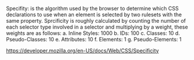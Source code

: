 Specifity: is the algorithm used by the browser to determine which CSS declarations to use when an element is selected by two rulesets with the same property. 
Sprcificity is roughly calculated by counting the number of each selector type involved in a selector and multiplying by a weight, these weights are as follows:
 a. Inline Styles: 1000
 b. IDs: 100
 c. Classes: 10
 d. Pseudo-Classes: 10
 e. Attributes: 10
 f. Elements: 1
 g. Pseudo-Elements: 1

 https://developer.mozilla.org/en-US/docs/Web/CSS/Specificity
